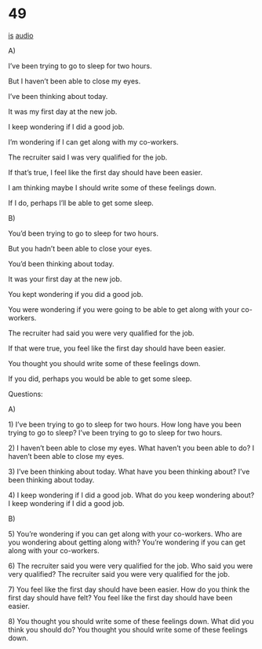 # 49

[is](../is/story_49.md)
[audio](../audio/story_49.mp3)

A\)

I’ve been trying to go to sleep for two hours.

But I haven’t been able to close my eyes.

I’ve been thinking about today.

It was my first day at the new job.

I keep wondering if I did a good job.

I’m wondering if I can get along with my co-workers.

The recruiter said I was very qualified for the job.

If that’s true, I feel like the first day should have been easier.

I am thinking maybe I should write some of these feelings down.

If I do, perhaps I’ll be able to get some sleep.

B\)

You’d been trying to go to sleep for two hours.

But you hadn’t been able to close your eyes.

You’d been thinking about today.

It was your first day at the new job.

You kept wondering if you did a good job.

You were wondering if you were going to be able to get along with your
co-workers.

The recruiter had said you were very qualified for the job.

If that were true, you feel like the first day should have been easier.

You thought you should write some of these feelings down.

If you did, perhaps you would be able to get some sleep.

Questions:

A\)

1\) I’ve been trying to go to sleep for two hours. How long have you
been trying to go to sleep? I’ve been trying to go to sleep for two
hours.

2\) I haven’t been able to close my eyes. What haven’t you been able to
do? I haven’t been able to close my eyes.

3\) I’ve been thinking about today. What have you been thinking about?
I’ve been thinking about today.

4\) I keep wondering if I did a good job. What do you keep wondering
about? I keep wondering if I did a good job.

B\)

5\) You’re wondering if you can get along with your co-workers. Who are
you wondering about getting along with? You’re wondering if you can get
along with your co-workers.

6\) The recruiter said you were very qualified for the job. Who said you
were very qualified? The recruiter said you were very qualified for the
job.

7\) You feel like the first day should have been easier. How do you
think the first day should have felt? You feel like the first day should
have been easier.

8\) You thought you should write some of these feelings down. What did
you think you should do? You thought you should write some of these
feelings down.
